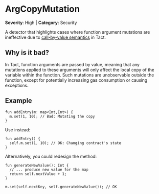 # ArgCopyMutation
**Severity**: High | **Category**: Security

A detector that highlights cases where function argument mutations are ineffective
due to [call-by-value semantics](https://en.wikipedia.org/wiki/Evaluation_strategy#Call_by_value) in Tact.

## Why is it bad?
In Tact, function arguments are passed by value, meaning that any mutations applied
to these arguments will only affect the local copy of the variable within the function.
Such mutations are unobservable outside the function, except for potentially
increasing gas consumption or causing exceptions.

## Example
```tact
fun addEntry(m: map<Int,Int>) {
  m.set(1, 10); // Bad: Mutating the copy
}
```

Use instead:
```tact
fun addEntry() {
  self.m.set(1, 10); // OK: Changing contract's state
}
```

Alternatively, you could redesign the method:
```tact
fun generateNewValue(): Int {
  // ... produce new value for the map
  return self.nextValue + 1;
}

m.set(self.nextKey, self.generateNewValue()); // OK
```
